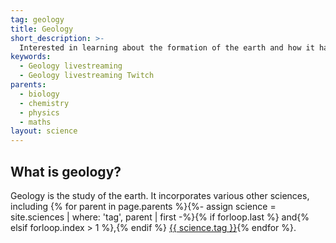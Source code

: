 ```yaml
---
tag: geology
title: Geology
short_description: >-
  Interested in learning about the formation of the earth and how it has changed over time?
keywords:
  - Geology livestreaming
  - Geology livestreaming Twitch
parents:
  - biology
  - chemistry
  - physics
  - maths
layout: science
---
```

## What is geology?

Geology is the study of the earth. It incorporates various other sciences, including {% for parent in page.parents %}{%- assign science = site.sciences | where: 'tag', parent | first -%}{% if forloop.last %} and{% elsif forloop.index > 1 %},{% endif %} <a href="{{ science.url }}" class="text-{{ science.tag }}">{{ science.tag }}</a>{% endfor %}.
